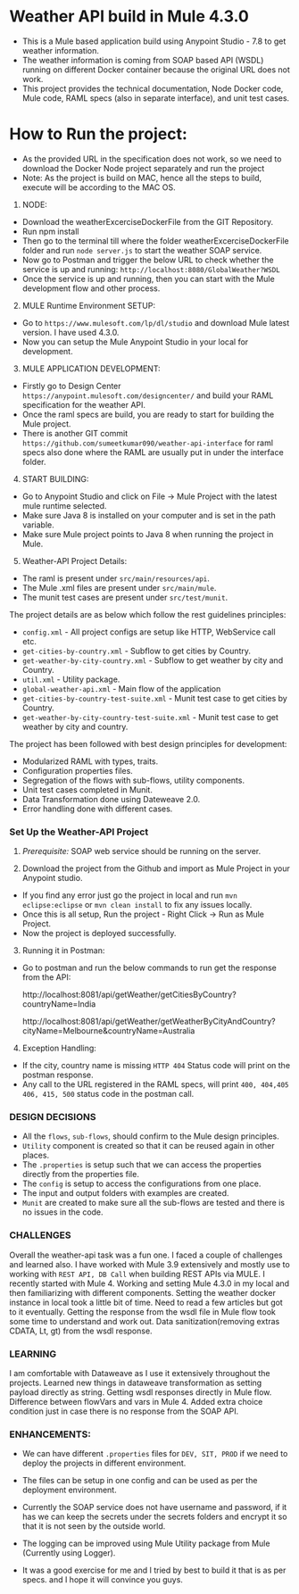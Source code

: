 # Weather API build in Mule 4.3.0

- This is a Mule based application build using Anypoint Studio - 7.8 to get weather information.
- The weather information is coming from SOAP based API (WSDL) running on different Docker container because the original URL does not work.
- This project provides the technical documentation, Node Docker code, Mule code, RAML specs (also in separate interface), and unit test cases.

# How to Run the project:
- As the provided URL in the specification does not work, so we need to download the Docker Node project separately and run the project
- Note: As the project is build on MAC, hence all the steps to build, execute will be according to the MAC OS.

1. NODE:
* Download the weatherExcerciseDockerFile from the GIT Repository.
* Run npm install
* Then go to the terminal till where the folder weatherExcerciseDockerFile folder and run `node server.js` to start the weather SOAP service.
* Now go to Postman and trigger the below URL to check whether the service is up and running:
   `http://localhost:8080/GlobalWeather?WSDL`
* Once the service is up and running, then you can start with the Mule development flow and other process.

2. MULE Runtime Environment SETUP:
* Go to `https://www.mulesoft.com/lp/dl/studio` and download Mule latest version. I have used 4.3.0.
* Now you can setup the Mule Anypoint Studio in your local for development.

3. MULE APPLICATION DEVELOPMENT:
* Firstly go to Design Center `https://anypoint.mulesoft.com/designcenter/` and build your RAML specification for the weather API. 
* Once the raml specs are build, you are ready to start for building the Mule project. 
* There is another GIT commit `https://github.com/sumeetkumar090/weather-api-interface` for raml specs also done where the RAML are usually put in under the interface folder.

4. START BUILDING:
* Go to Anypoint Studio and click on File -> Mule Project with the latest mule runtime selected.
* Make sure Java 8 is installed on your computer and is set in the path variable.
* Make sure Mule project points to Java 8 when running the project in Mule.


5. Weather-API Project Details:
* The raml is present under `src/main/resources/api`.
* The Mule .xml files are present under `src/main/mule`.
* The munit test cases are present under `src/test/munit`.

The project details are as below which follow the rest guidelines principles:
- `config.xml` -                                   All project configs are setup like HTTP, WebService call etc.
- `get-cities-by-country.xml` -                    Subflow to get cities by Country.
- `get-weather-by-city-country.xml` -              Subflow to get weather by city and Country.
- `util.xml` -                                     Utility package.
- `global-weather-api.xml` -                       Main flow of the application
- `get-cities-by-country-test-suite.xml` -         Munit test case to get cities by Country.
- `get-weather-by-city-country-test-suite.xml` -   Munit test case to get weather by city and country.

The project has been followed with best design principles for development:
-  Modularized RAML with types, traits.
-  Configuration properties files.
-  Segregation of the flows with sub-flows, utility components.
-  Unit test cases completed in Munit.
-  Data Transformation done using Dateweave 2.0.
-  Error handling done with different cases.

### Set Up the Weather-API Project

1. *Prerequisite:*
  SOAP web service should be running on the server. 

2. Download the project from the Github and import as Mule Project in your Anypoint studio.
 - If you find any error just go the project in local and run `mvn eclipse:eclipse` or `mvn clean install` to fix any issues locally.
 - Once this is all setup, Run the project - Right Click -> Run as Mule Project.
 - Now the project is deployed successfully. 
 
3. Running it in Postman:
- Go to postman and run the below commands to run get the response from the API:

	http://localhost:8081/api/getWeather/getCitiesByCountry?countryName=India
	
	http://localhost:8081/api/getWeather/getWeatherByCityAndCountry?cityName=Melbourne&countryName=Australia

4. Exception Handling:
- If the city, country name is missing `HTTP 404` Status code will print on the postman response.
- Any call to the URL registered in the RAML specs, will print `400, 404,405 406, 415, 500` status code in the postman call.

### DESIGN DECISIONS
- All the `flows`, `sub-flows`, should confirm to the Mule design principles.
- `Utility` component is created so that it can be reused again in other places.
- The `.properties` is setup such that we can access the properties directly from the properties file.
- The `config` is setup to access the configurations from one place.
- The input and output folders with examples are created.
- `Munit` are created to make sure all the sub-flows are tested and there is no issues in the code.

### CHALLENGES
Overall the weather-api task was a fun one. I faced a couple of challenges and learned also.
I have worked with Mule 3.9 extensively and mostly use to working with `REST API, DB Call` when building REST APIs via MULE. I recently started with Mule 4.
Working and setting Mule 4.3.0 in my local and then familiarizing with different components. 
Setting the weather docker instance in local took a little bit of time. Need to read a few articles but got to it eventually.
Getting the response from the wsdl file in Mule flow took some time to understand and work out.
Data sanitization(removing extras CDATA, Lt, gt) from the wsdl response.

### LEARNING
I am comfortable with Dataweave as I use it extensively throughout the projects. Learned new things in dataweave transformation as setting payload directly as string.
Getting wsdl responses directly in Mule flow.
Difference between flowVars and vars in Mule 4.
Added extra choice condition just in case there is no response from the SOAP API.


### ENHANCEMENTS:
- We can have different `.properties` files for `DEV, SIT, PROD` if we need to deploy the projects in different environment.
- The files can be setup in one config and can be used as per the deployment environment.
- Currently the SOAP service does not have username and password, if it has we can keep the secrets under the secrets folders and encrypt it so that it is not seen by the outside world.
- The logging can be improved using Mule Utility package from Mule (Currently using Logger).

- It was a good exercise for me and I tried by best to build it that is as per specs. and I hope it will convince you guys.